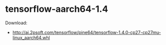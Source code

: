 # tensorflow-aarch64-1.4

Download:
* http://ai.2psoft.com/tensorflow/pine64/tensorflow-1.4.0-cp27-cp27mu-linux_aarch64.whl
